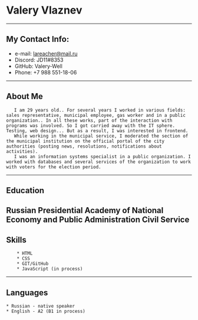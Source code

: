 # Valery Vlaznev



---
## My Contact Info:
* e-mail: lareacher@mail.ru
* Discord: JD11#8353
* GitHub: Valery-Well
* Phone: +7 988 551-18-06
---
## About Me
       I am 29 years old.. For several years I worked in various fields: sales representative, municipal employee, gas worker and in a public organization.. In all these works, part of the interaction with programs was involved. So I got carried away with the IT sphere. Testing, web design... But as a result, I was interested in frontend.
       While working in the municipal service, I moderated the section of the municipal institution on the official portal of the city authorities (posting news, resolutions, notifications about activities).
       I was an information systems specialist in a public organization. I worked with databases and several services of the organization to work with voters for the election period.
---
## Education
Russian Presidential Academy of National Economy and Public Administration
Civil Service
---
## Skills 
        * HTML
        * CSS
        * GIT/GitHub
        * JavaScript (in process)
---
## Languages
    * Russian - native speaker
    * English - A2 (B1 in process)
